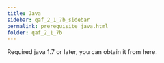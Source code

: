 ```yaml
---
title: Java
sidebar: qaf_2_1_7b_sidebar
permalink: prerequisite_java.html
folder: qaf_2_1_7b
---
```


Required java 1.7 or later, you can obtain it from here.
